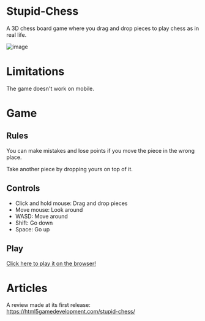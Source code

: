 # Stupid-Chess

A 3D chess board game where you drag and drop pieces to play chess as in real life.

![image](https://user-images.githubusercontent.com/4984415/69840444-d601fd80-125b-11ea-838e-8723cb32a65e.png)

# Limitations

The game doesn't work on mobile.

# Game

## Rules

You can make mistakes and lose points if you move the piece in the wrong place. 

Take another piece by dropping yours on top of it.

## Controls
- Click and hold mouse: Drag and drop pieces
- Move mouse: Look around
- WASD: Move around
- Shift: Go down
- Space: Go up

## Play

[Click here to play it on the browser!](https://myisaak.itch.io/stupid-chess)

# Articles

A review made at its first release: https://html5gamedevelopment.com/stupid-chess/
